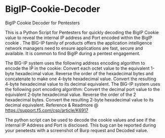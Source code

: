 # BigIP-Cookie-Decoder
BigIP Cookie Decoder for Pentesters

This is a Python Script for Pentesters for quickly decoding the BigIP Cookie value to reveal the internal IP address and Port encoded within the BigIP cookie . 
The BIG-IP family of products offers the application intelligence network managers need to ensure applications are fast, secure and available. It is common to find BigIP during a pentest engagement.

The BIG-IP system uses the following address encoding algorithm to encode the IP in the cookie:
      Convert each octet value to the equivalent 1-byte hexadecimal value.
      Reverse the order of the hexadecimal bytes and concatenate to make one 4-byte hexadecimal value.
      Convert the resulting 4-byte hexadecimal value to its decimal equivalent.
The BIG-IP system uses the following port encoding algorithm:
    Convert the decimal port value to the equivalent 2-byte hexadecimal value.
    Reverse the order of the 2 hexadecimal bytes.
    Convert the resulting 2-byte hexadecimal value to its decimal equivalent.
Reference & Readmore @ https://support.f5.com/csp/article/K6917

The python script can be used to decode the cookie values and see if the internal IP Address and Port is disclosed. 
This bug can be reported during your penetests with a screenshot of Burp request and Decoded value. 
